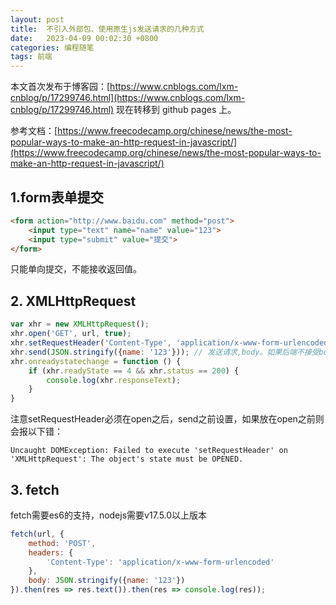 ```yaml
---
layout: post
title:  不引入外部包、使用原生js发送请求的几种方式
date:   2023-04-09 00:02:30 +0800
categories: 编程随笔
tags: 前端
---
```

本文首次发布于博客园：[https://www.cnblogs.com/lxm-cnblog/p/17299746.html](https://www.cnblogs.com/lxm-cnblog/p/17299746.html)
现在转移到 github pages 上。

参考文档：[https://www.freecodecamp.org/chinese/news/the-most-popular-ways-to-make-an-http-request-in-javascript/](https://www.freecodecamp.org/chinese/news/the-most-popular-ways-to-make-an-http-request-in-javascript/)

## 1.form表单提交
```html
<form action="http://www.baidu.com" method="post">
    <input type="text" name="name" value="123">
    <input type="submit" value="提交">
</form>
```
只能单向提交，不能接收返回值。
## 2. XMLHttpRequest
```js
var xhr = new XMLHttpRequest();
xhr.open('GET', url, true);
xhr.setRequestHeader('Content-Type', 'application/x-www-form-urlencoded'); // 设置请求头
xhr.send(JSON.stringify({name: '123'})); // 发送请求,body。如果后端不接受body类型的请求，则直接将参数放在url中，这里只需写成xhr.send()即可
xhr.onreadystatechange = function () {
    if (xhr.readyState == 4 && xhr.status == 200) {
        console.log(xhr.responseText);
    }
}
```
注意setRequestHeader必须在open之后，send之前设置，如果放在open之前则会报以下错：
```
Uncaught DOMException: Failed to execute 'setRequestHeader' on 'XMLHttpRequest': The object's state must be OPENED.
```

## 3. fetch
fetch需要es6的支持，nodejs需要v17.5.0以上版本
```js
fetch(url, {
    method: 'POST',
    headers: {
        'Content-Type': 'application/x-www-form-urlencoded'
    },
    body: JSON.stringify({name: '123'})
}).then(res => res.text()).then(res => console.log(res));
```

